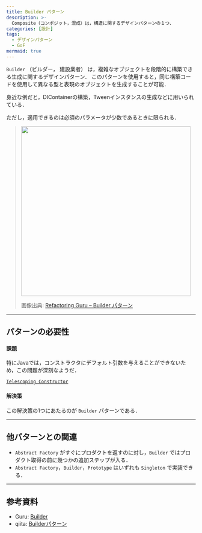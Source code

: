 ```yaml
---
title: Builder パターン
description: >-
  Composite（コンポジット，混成）は，構造に関するデザインパターンの１つ．
categories: [設計]
tags:
  - デザインパターン
  - GoF
mermaid: true
---
```


`Builder` （ビルダー， 建設業者） は，複雑なオブジェクトを段階的に構築できる生成に関するデザインパターン． このパターンを使用すると，同じ構築コードを使用して異なる型と表現のオブジェクトを生成することが可能．

身近な例だと，DIContainerの構築，Tweenインスタンスの生成などに用いられている．


ただし，適用できるのは必須のパラメータが少数であるときに限られる．

> <img src="https://refactoring.guru/images/patterns/content/builder/builder-ja.png?id=8a0ec32cd855b2abd8183768466a112a" width=450>
> 
> 画像出典: [Refactoring Guru – Builder パターン](https://refactoring.guru/ja/design-patterns/builder)  



---
## パターンの必要性

#### 課題


特にJavaでは，コンストラクタにデフォルト引数を与えることができないため，この問題が深刻なようだ．

[`Telescoping Constructor`](https://www.javabyexamples.com/telescoping-constructor-in-java) 

#### 解決策
この解決策の1つにあたるのが `Builder` パターンである．


---
## 他パターンとの関連
- `Abstract Factory` がすぐにプロダクトを返すのに対し，`Builder` ではプロダクト取得の前に幾つかの追加ステップが入る．
- `Abstract Factory`，`Builder`，`Prototype` はいずれも `Singleton` で実装できる．

---
## 参考資料
- Guru: [Builder](https://refactoring.guru/ja/design-patterns/builder)
- qiita: [Builderパターン](https://qiita.com/takutotacos/items/33cfda205ab30a43b0b1)

